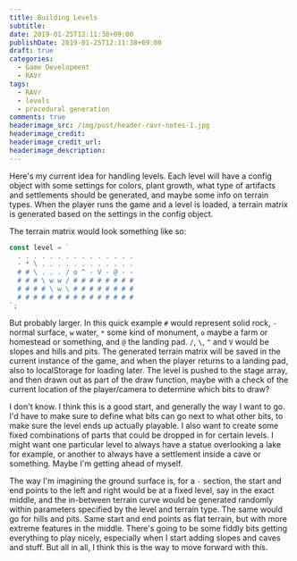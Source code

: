 ```yaml
---
title: Building Levels
subtitle:
date: 2019-01-25T12:11:38+09:00
publishDate: 2019-01-25T12:11:38+09:00
draft: true
categories:
  - Game Development
  - RAVr
tags:
  - RAVr
  - levels
  - procedural generation
comments: true
headerimage_src: /img/post/header-ravr-notes-1.jpg
headerimage_credit:
headerimage_credit_url:
headerimage_description:
---
```


Here's my current idea for handling levels. Each level will have a config object with some settings for colors, plant growth, what type of artifacts and settlements should be generated, and maybe some info on terrain types. When the player runs the game and a level is loaded, a terrain matrix is generated based on the settings in the config object.<!--more-->

The terrain matrix would look something like so:

```javascript
const level = `
  . . . . . . . . . . . . . . .
  - * \ . . . . . . . . . . . .
  # # \ . . . / o ^ - V - @ - -
  # # # \ w w / # # # # # # # #
  # # # # \ w \ # # # # # # # #
  # # # # # # # # # # # # # # #
`;
```

But probably larger. In this quick example `#` would represent solid rock, `-` normal surface, `w` water, `*` some kind of monument, `o` maybe a farm or homestead or something, and `@` the landing pad. `/`, `\`, `^` and `V` would be slopes and hills and pits. The generated terrain matrix will be saved in the current instance of the game, and when the player returns to a landing pad, also to localStorage for loading later. The level is pushed to the stage array, and then drawn out as part of the draw function, maybe with a check of the current location of the player/camera to determine which bits to draw?

I don't know. I think this is a good start, and generally the way I want to go. I'd have to make sure to define what bits can go next to what other bits, to make sure the level ends up actually playable. I also want to create some fixed combinations of parts that could be dropped in for certain levels. I might want one particular level to always have a statue overlooking a lake for example, or another to always have a settlement inside a cave or something. Maybe I'm getting ahead of myself.

The way I'm imagining the ground surface is, for a `-` section, the start and end points to the left and right would be at a fixed level, say in the exact middle, and the in-between terrain curve would be generated randomly within parameters specified by the level and terrain type. The same would go for hills and pits. Same start and end points as flat terrain, but with more extreme features in the middle. There's going to be some fiddly bits getting everything to play nicely, especially when I start adding slopes and caves and stuff. But all in all, I think this is the way to move forward with this.
